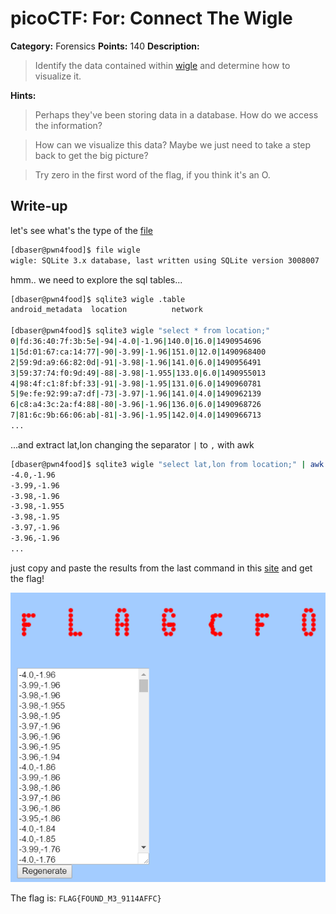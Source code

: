 # picoCTF: For: Connect The Wigle

**Category:** Forensics
**Points:** 140
**Description:**

> Identify the data contained within [wigle](https://github.com/dbaser/CTF-Write-ups/blob/master/picoCTF-2017/for140-connect_the_wigle/wigle) and determine how to visualize it.

**Hints:**

> Perhaps they've been storing data in a database. How do we access the information?

> How can we visualize this data? Maybe we just need to take a step back to get the big picture?

> Try zero in the first word of the flag, if you think it's an O.

## Write-up

let's see what's the type of the [file](https://github.com/dbaser/CTF-Write-ups/blob/master/picoCTF-2017/for140-connect_the_wigle/wigle)

```bash
[dbaser@pwn4food]$ file wigle
wigle: SQLite 3.x database, last written using SQLite version 3008007
```    
hmm.. we need to explore the sql tables...

```bash
[dbaser@pwn4food]$ sqlite3 wigle .table
android_metadata  location          network 

[dbaser@pwn4food]$ sqlite3 wigle "select * from location;" 
0|fd:36:40:7f:3b:5e|-94|-4.0|-1.96|140.0|16.0|1490954696
1|5d:01:67:ca:14:77|-90|-3.99|-1.96|151.0|12.0|1490968400
2|59:9d:a9:66:82:0d|-91|-3.98|-1.96|141.0|6.0|1490956491
3|59:37:74:f0:9d:49|-88|-3.98|-1.955|133.0|6.0|1490955013
4|98:4f:c1:8f:bf:33|-91|-3.98|-1.95|131.0|6.0|1490960781
5|9e:fe:92:99:a7:df|-73|-3.97|-1.96|141.0|4.0|1490962139
6|c8:a4:3c:2a:f4:88|-80|-3.96|-1.96|136.0|6.0|1490968726
7|81:6c:9b:66:06:ab|-81|-3.96|-1.95|142.0|4.0|1490966713
...
```
...and extract lat,lon changing the separator `|` to `,` with awk

```bash
[dbaser@pwn4food]$ sqlite3 wigle "select lat,lon from location;" | awk -F'|' 'BEGIN{OFS=",";} {print $1,$2}' 
-4.0,-1.96
-3.99,-1.96
-3.98,-1.96
-3.98,-1.955
-3.98,-1.95
-3.97,-1.96
-3.96,-1.96
...
```

just copy and paste the results from the last command in this [site](http://www.hamstermap.com/quickmap.php) and get the flag!

![flag](https://raw.githubusercontent.com/dbaser/CTF-Write-ups/master/picoCTF-2017/for140-connect_the_wigle/for140-connect_the_wigle.png)

The flag is: `FLAG{FOUND_M3_9114AFFC}`
